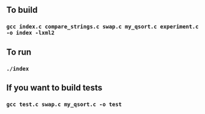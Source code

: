 ## To build

### `gcc index.c compare_strings.c swap.c my_qsort.c experiment.c -o index -lxml2`

## To run

### `./index`

## If you want to build tests

### `gcc test.c swap.c my_qsort.c -o test`